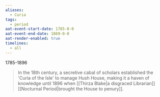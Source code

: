 ```yaml
---
aliases:
  - Curia
tags:
  - period
aat-event-start-date: 1785-0-0
aat-event-end-date: 1869-0-0
aat-render-enabled: true
timelines:
  - all
---
```

1785-1896
> In the 18th century, a secretive cabal of scholars established the 'Curia of the Isle' to manage Hush House, making it a haven of knowledge until 1896 when [[Thirza Blake|a disgraced Librarian]] [[Nocturnal Period|brought the House to penury]].